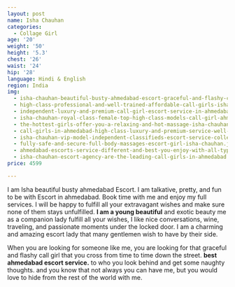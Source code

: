 ```yaml
---
layout: post
name: Isha Chauhan
categories:
  - Collage Girl
age: '20'
weight: '50'
height: '5.3'
chest: '26'
waist: '24'
hip: '28'
language: Hindi & English
region: India
img:
  - isha-chauhan-beautiful-busty-ahmedabad-escort-graceful-and-flashy-call-girl.jpg
  - high-class-professional-and-well-trained-affordable-call-girls-isha-chauhan.jpg
  - independent-luxury-and-premium-call-girl-escort-service-in-ahmedabad.jpg
  - isha-chauhan-royal-class-female-top-high-class-models-call-girl-ahmedabad.jpg
  - the-hottest-girls-offer-you-a-relaxing-and-hot-massage-isha-chauhan.jpg
  - call-girls-in-ahmedabad-high-class-luxury-and-premium-service-well-educated.jpg
  - isha-chauhan-vip-model-independent-classifieds-escort-service-college-girl.jpg
  - fully-safe-and-secure-full-body-massages-escort-girl-isha-chauhan.jpg
  - ahmedabad-escorts-service-different-and-best-you-enjoy-with-all-type-of-girls.jpg
  - isha-chauhan-escort-agency-are-the-leading-call-girls-in-ahmedabad.jpg
price: 4599

---
```


I am Isha beautiful busty ahmedabad Escort. I am talkative, pretty, and fun to be with Escort in ahmedabad. Book time with me and enjoy my full services. I will be happy to fulfill all your extravagant wishes and make sure none of them stays unfulfilled. **I am a young beautiful** and exotic beauty me as a companion lady fulfill all your wishes, I like nice conversations, wine, traveling, and passionate moments under the locked door. I am a charming and amazing escort lady that many gentlemen wish to have by their side.

When you are looking for someone like me, you are looking for that graceful and flashy call girl that you cross from time to time down the street. **best ahmedabad escort service.** to who you look behind and get some naughty thoughts. and you know that not always you can have me, but you would love to hide from the rest of the world with me.